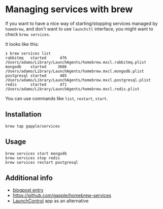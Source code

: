 # Managing services with brew

If you want to have a nice way of starting/stopping services managed by
`homebrew`, and don't want to use `launchctl` interface, you might want to
check `brew services`.

It looks like this:

```
❯ brew services list
rabbitmq   started      476 /Users/adamo/Library/LaunchAgents/homebrew.mxcl.rabbitmq.plist
mongodb    started     3606 /Users/adamo/Library/LaunchAgents/homebrew.mxcl.mongodb.plist
postgresql started      485 /Users/adamo/Library/LaunchAgents/homebrew.mxcl.postgresql.plist
redis      started      471 /Users/adamo/Library/LaunchAgents/homebrew.mxcl.redis.plist
```

You can use commands like `list`, `restart`, `start`.

## Installation

```shell
brew tap gapple/services
```

## Usage

```
brew services start mongodb
brew services stop redis
brew services restart postgresql
```

## Additional info

* [blogpost entry](https://robots.thoughtbot.com/starting-and-stopping-background-services-with-homebrew)
* https://github.com/gapple/homebrew-services
* [LaunchControl](http://www.macupdate.com/app/mac/46921/launchcontrol) app as an alternative
